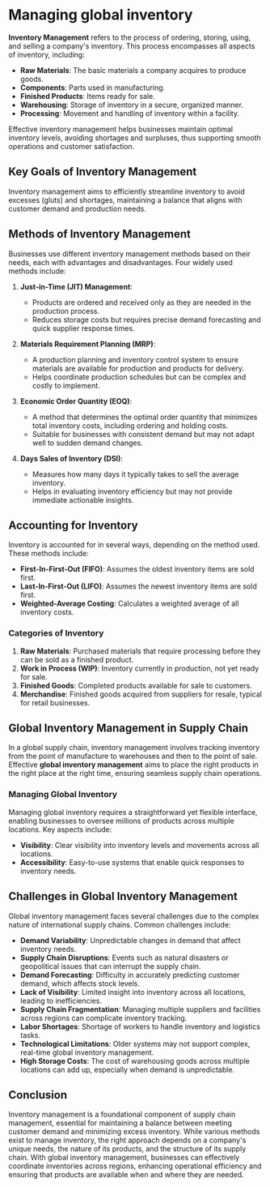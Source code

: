 # Managing global inventory

**Inventory Management** refers to the process of ordering, storing, using, and selling a company's inventory. This process encompasses all aspects of inventory, including:

- **Raw Materials**: The basic materials a company acquires to produce goods.
- **Components**: Parts used in manufacturing.
- **Finished Products**: Items ready for sale.
- **Warehousing**: Storage of inventory in a secure, organized manner.
- **Processing**: Movement and handling of inventory within a facility.

Effective inventory management helps businesses maintain optimal inventory levels, avoiding shortages and surpluses, thus supporting smooth operations and customer satisfaction.

## Key Goals of Inventory Management

Inventory management aims to efficiently streamline inventory to avoid excesses (gluts) and shortages, maintaining a balance that aligns with customer demand and production needs.

## Methods of Inventory Management

Businesses use different inventory management methods based on their needs, each with advantages and disadvantages. Four widely used methods include:

1. **Just-in-Time (JIT) Management**: 
   - Products are ordered and received only as they are needed in the production process.
   - Reduces storage costs but requires precise demand forecasting and quick supplier response times.

2. **Materials Requirement Planning (MRP)**:
   - A production planning and inventory control system to ensure materials are available for production and products for delivery.
   - Helps coordinate production schedules but can be complex and costly to implement.

3. **Economic Order Quantity (EOQ)**:
   - A method that determines the optimal order quantity that minimizes total inventory costs, including ordering and holding costs.
   - Suitable for businesses with consistent demand but may not adapt well to sudden demand changes.

4. **Days Sales of Inventory (DSI)**:
   - Measures how many days it typically takes to sell the average inventory.
   - Helps in evaluating inventory efficiency but may not provide immediate actionable insights.

## Accounting for Inventory

Inventory is accounted for in several ways, depending on the method used. These methods include:

- **First-In-First-Out (FIFO)**: Assumes the oldest inventory items are sold first.
- **Last-In-First-Out (LIFO)**: Assumes the newest inventory items are sold first.
- **Weighted-Average Costing**: Calculates a weighted average of all inventory costs.

### Categories of Inventory

1. **Raw Materials**: Purchased materials that require processing before they can be sold as a finished product.
2. **Work in Process (WIP)**: Inventory currently in production, not yet ready for sale.
3. **Finished Goods**: Completed products available for sale to customers.
4. **Merchandise**: Finished goods acquired from suppliers for resale, typical for retail businesses.

## Global Inventory Management in Supply Chain

In a global supply chain, inventory management involves tracking inventory from the point of manufacture to warehouses and then to the point of sale. Effective **global inventory management** aims to place the right products in the right place at the right time, ensuring seamless supply chain operations.

### Managing Global Inventory

Managing global inventory requires a straightforward yet flexible interface, enabling businesses to oversee millions of products across multiple locations. Key aspects include:

- **Visibility**: Clear visibility into inventory levels and movements across all locations.
- **Accessibility**: Easy-to-use systems that enable quick responses to inventory needs.

## Challenges in Global Inventory Management

Global inventory management faces several challenges due to the complex nature of international supply chains. Common challenges include:

- **Demand Variability**: Unpredictable changes in demand that affect inventory needs.
- **Supply Chain Disruptions**: Events such as natural disasters or geopolitical issues that can interrupt the supply chain.
- **Demand Forecasting**: Difficulty in accurately predicting customer demand, which affects stock levels.
- **Lack of Visibility**: Limited insight into inventory across all locations, leading to inefficiencies.
- **Supply Chain Fragmentation**: Managing multiple suppliers and facilities across regions can complicate inventory tracking.
- **Labor Shortages**: Shortage of workers to handle inventory and logistics tasks.
- **Technological Limitations**: Older systems may not support complex, real-time global inventory management.
- **High Storage Costs**: The cost of warehousing goods across multiple locations can add up, especially when demand is unpredictable.

## Conclusion

Inventory management is a foundational component of supply chain management, essential for maintaining a balance between meeting customer demand and minimizing excess inventory. While various methods exist to manage inventory, the right approach depends on a company's unique needs, the nature of its products, and the structure of its supply chain. With global inventory management, businesses can effectively coordinate inventories across regions, enhancing operational efficiency and ensuring that products are available when and where they are needed.

